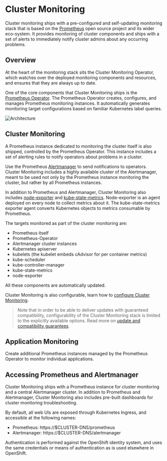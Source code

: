 # Cluster Monitoring

Cluster monitoring ships with a pre-configured and self-updating monitoring stack that is based on the [Prometheus][prometheus] open source project and its wider eco-system. It provides monitoring of cluster components and ships with a set of alerts to immediately notify cluster admins about any occurring problems.

## Overview

At the heart of the monitoring stack sits the Cluster Monitoring Operator, which watches over the deployed monitoring components and resources, and ensures that they are always up to date.

One of the core components that Cluster Monitoring ships is the [Prometheus Operator][prom-operator]. The Prometheus Operator creates, configures, and manages Prometheus monitoring instances. It automatically generates monitoring target configurations based on familiar Kubernetes label queries.

![Architecture](./arch.png)

## Cluster Monitoring

A Prometheus instance dedicated to monitoring the cluster itself is also shipped, controlled by the Prometheus Operator. This instance includes a set of alerting rules to notify operators about problems in a cluster.

Use the Prometheus [Alertmanager][alertmanager] to send notifications to operators. Cluster Monitoring includes a highly available cluster of the Alertmanager, meant to be used not only by the Prometheus instance monitoring the cluster, but rather by all Prometheus instances.

In addition to Prometheus and Alertmanager, Cluster Monitoring also includes [node-exporter][node-exporter] and [kube-state-metrics][kube-state]. Node-exporter is an agent deployed on every node to collect metrics about it. The kube-state-metrics exporter agent converts Kubernetes objects to metrics consumable by Prometheus.

The targets monitored as part of the cluster monitoring are:

- Prometheus itself
- Prometheus-Operator
- Alertmanager cluster instances
- Kubernetes apiserver
- kubelets (the kubelet embeds cAdvisor for per container metrics)
- kube-scheduler
- kube-controller-manager
- kube-state-metrics
- node-exporter

All these components are automatically updated.

Cluster Monitoring is also configurable, learn how to [configure Cluster Monitoring][configure-monitoring].

> Note that in order to be able to deliver updates with guaranteed compatibility, configurability of the Cluster Monitoring stack is limited to the explicitly available options. Read more on [update and compatibility guarantees][update-and-compatibility-guarantees].

## Application Monitoring

Create additional Prometheus instances managed by the Prometheus Operator to monitor individual applications.

## Accessing Prometheus and Alertmanager

Cluster Monitoring ships with a Prometheus instance for cluster monitoring and a central Alertmanager cluster. In addition to Prometheus and Alertmanager, Cluster Monitoring also includes pre-built dashboards for cluster monitoring troubleshooting.

By default, all web UIs are exposed through Kubernetes Ingress, and accessible at the following names:

- Prometheus: https://$CLUSTER-DNS/prometheus
- Alertmanager: https://$CLUSTER-DNS/alertmanager

Authentication is performed against the OpenShift identity system, and uses the same credentials or means of authentication as is used elsewhere in OpenShift.

[alertmanager]: https://prometheus.io/docs/alerting/alertmanager/
[configure-monitoring]: user-guides/configuring-cluster-monitoring.md
[node-exporter]: https://github.com/prometheus/node_exporter
[kube-state]: https://github.com/kubernetes/kube-state-metrics
[prom-operator]: https://coreos.com/operators/prometheus/docs/latest/
[prometheus]: https://prometheus.io/
[update-and-compatibility-guarantees]: user-guides/update-and-compatibility-guarantees.md

